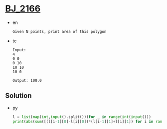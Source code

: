 # [BJ_2166](https://acmicpc.net/problem/2166)

* en

  ```en
  Given N points, print area of this polygon
  ```

* tc

  ```tc
  Input:
  4
  0 0
  0 10
  10 10
  10 0

  Output: 100.0
  ```

## Solution

* py

  ```py
  l = list(map(int,input().split()))for _ in range(int(input()))
  print(abs(sum([(l[i-1][0]-l[i][0])*(l[i-1][1]+l[i][1]) for i in range(n)])/2))
  ```
